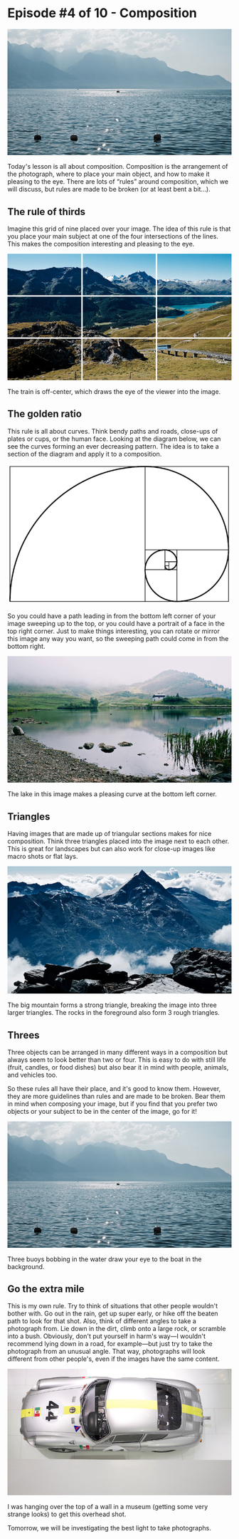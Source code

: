 # Episode #4 of 10 - Composition

![](episode-04.jpg)

Today's lesson is all about composition. Composition is the arrangement of the photograph, where to place your main object, and how to make it pleasing to the eye. There are lots of “rules” around composition, which we will discuss, but rules are made to be broken (or at least bent a bit…).

## The rule of thirds

Imagine this grid of nine placed over your image. The idea of this rule is that you place your main subject at one of the four intersections of the lines. This makes the composition interesting and pleasing to the eye.

![](episode-04-the-rule-of-thirds.jpg)

The train is off-center, which draws the eye of the viewer into the image.

## The golden ratio

This rule is all about curves. Think bendy paths and roads, close-ups of plates or cups, or the human face. Looking at the diagram below, we can see the curves forming an ever decreasing pattern. The idea is to take a section of the diagram and apply it to a composition.

![](episode-04-the-golden-ratio.png)

So you could have a path leading in from the bottom left corner of your image sweeping up to the top, or you could have a portrait of a face in the top right corner. Just to make things interesting, you can rotate or mirror this image any way you want, so the sweeping path could come in from the bottom right.

![](episode-04-the-golden-ratio-lake.png)

The lake in this image makes a pleasing curve at the bottom left corner.

## Triangles

Having images that are made up of triangular sections makes for nice composition. Think three triangles placed into the image next to each other. This is great for landscapes but can also work for close-up images like macro shots or flat lays.

![](episode-04-triangles.jpg)

The big mountain forms a strong triangle, breaking the image into three larger triangles. The rocks in the foreground also form 3 rough triangles.

## Threes

Three objects can be arranged in many different ways in a composition but always seem to look better than two or four. This is easy to do with still life (fruit, candles, or food dishes) but also bear it in mind with people, animals, and vehicles too.

So these rules all have their place, and it's good to know them. However, they are more guidelines than rules and are made to be broken. Bear them in mind when composing your image, but if you find that you prefer two objects or your subject to be in the center of the image, go for it!

![](episode-04.jpg)

Three buoys bobbing in the water draw your eye to the boat in the background.

## Go the extra mile

This is my own rule. Try to think of situations that other people wouldn't bother with. Go out in the rain, get up super early, or hike off the beaten path to look for that shot. Also, think of different angles to take a photograph from. Lie down in the dirt, climb onto a large rock, or scramble into a bush. Obviously, don't put yourself in harm's way—I wouldn't recommend lying down in a road, for example—but just try to take the photograph from an unusual angle. That way, photographs will look different from other people's, even if the images have the same content.

![](episode-04-go-the-extra-mile.jpg)

I was hanging over the top of a wall in a museum (getting some very strange looks) to get this overhead shot.

Tomorrow, we will be investigating the best light to take photographs.
